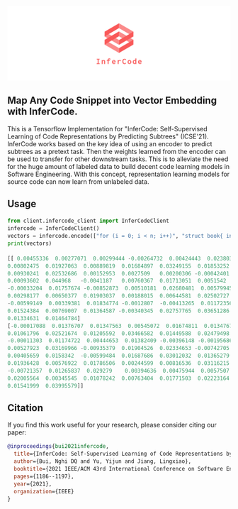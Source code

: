 <p align="center">
    <br>
    <img src="logo/twitter_header_photo_2.png" width="600"/>
    <br>
<p>
  
## Map Any Code Snippet into Vector Embedding with InferCode. 

This is a Tensorflow Implementation for "InferCode: Self-Supervised Learning of Code Representations by Predicting Subtrees" (ICSE'21). InferCode works based on the key idea of using an encoder to predict subtrees as a pretext task. Then the weights learned from the encoder can be used to transfer for other downstream tasks. This is to alleviate the need for the huge amount of labeled data to build decent code learning models in Software Engineering. With this concept, representation learning models for  source code can now learn from unlabeled data. 

## Usage
```python
from client.infercode_client import InferCodeClient
infercode = InferCodeClient()
vectors = infercode.encode(["for (i = 0; i < n; i++)", "struct book{ int num; char s[27]; }shu[1000];"])
print(vectors)

[[ 0.00455336  0.00277071  0.00299444 -0.00264732  0.00424443  0.02380365
0.00802475  0.01927063  0.00889819  0.01684897  0.03249155  0.01853252
0.00930241  0.02532686  0.00152953  0.0027509   0.00200306 -0.00042401
0.00093602  0.044968   -0.0041187   0.00760367  0.01713051  0.0051542
-0.00033204  0.01757674 -0.00852873  0.00510181  0.02680481  0.00579945
0.00298177  0.00650377  0.01903037  0.00188015  0.00644581  0.02502727
-0.00599149  0.00339381  0.01834774 -0.0012807  -0.00413265  0.01172356
0.01524384  0.00769007  0.01364587 -0.00340345  0.02757765  0.03651286
0.01334631  0.01464784]
[-0.00017088  0.01376707  0.01347563  0.00545072  0.01674811  0.01347677
0.01061796  0.02521674  0.01205592  0.03466582  0.01449588  0.02479498
-0.00011303  0.01174722  0.00444653  0.01382409 -0.00396148 -0.00195686
0.00527923  0.03169966 -0.00935379  0.01904526  0.02334653 -0.00742705
0.00405659  0.0158342  -0.00599484  0.01687686  0.03012032  0.01365279
0.01936428  0.00576922  0.01786506  0.00244599  0.00816536  0.03116215
-0.00721357  0.01265837  0.029279    0.00394636  0.00475944  0.0057507
0.02005564  0.00345545  0.01078242  0.00763404  0.01771503  0.02223164
0.01541999  0.03995579]]

```    
    
    
## Citation
If you find this work useful for your research, please consider citing our paper:

```bibtex
@inproceedings{bui2021infercode,
  title={InferCode: Self-Supervised Learning of Code Representations by Predicting Subtrees},
  author={Bui, Nghi DQ and Yu, Yijun and Jiang, Lingxiao},
  booktitle={2021 IEEE/ACM 43rd International Conference on Software Engineering (ICSE)},
  pages={1186--1197},
  year={2021},
  organization={IEEE}
}
```
